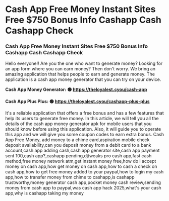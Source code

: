 # Cash App Free Money Instant Sites Free $750 Bonus Info Cashapp Cash Cashapp Check

### Cash App Free Money Instant Sites Free $750 Bonus Info Cashapp Cash Cashapp Check

Hello everyone!! Are you the one who want to generate money? Looking for an app form where you can earn money? Then don't worry. We bring an amazing application that helps people to earn and generate money. The application is a cash app money generator that you can try on your device.

<strong>Cash App Money Generator: 🟢 https://theloyalest.cyou/cash-app</strong>

<strong>Cash App Plus Plus: 🟢 https://theloyalest.cyou/cashapp-plus-plus</strong>

It's a reliable application that offers a free bonus and has a few features that help its users to generate free money. In this article, we will tell you all the details of the cash app money generator apk for mobile users that you should know before using this application. Also, it will guide you to operate this app and we will give you some coupon codes to earn extra bonus. Cash App Free Money, add money to a chime card,aspiration mobile check deposit availability,can you deposit money from a debit card to a bank account,cash app adding cash,cash app generator site,cash app payment sent 100,cash app?,cashapp pending,djtweaks pro cash app,fast cash method,free money network atm,get instant money free,how do i accept money on cash app,how get money on cash app,how to cash a check on cash app,how to get free money added to your paypal,how to login my cash app,how to transfer money from chime to cashapp,is cashapp trustworthy,money generator cash app,pocket money cash review,sending money from cash app to paypal,was cash app hack 2025,what's your cash app,why is cashapp taking my money

